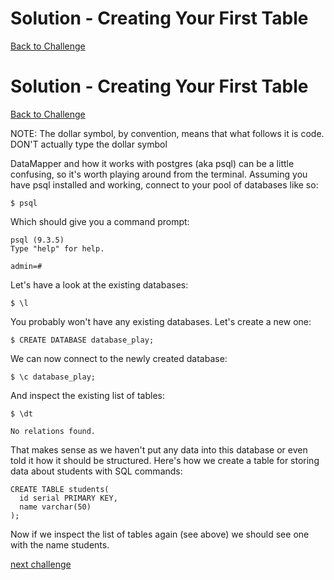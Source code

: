 # Solution - Creating Your First Table

[Back to Challenge](../04_creating_your_first_table.md)
# Solution - Creating Your First Table

[Back to Challenge](../04_creating_your_first_table.md)

NOTE: The dollar symbol, by convention, means that what follows it is code. DON'T actually type the dollar symbol

DataMapper and how it works with postgres (aka psql) can be a little confusing, so it's worth playing around from the terminal.
Assuming you have psql installed and working, connect to your pool of databases like so:

    $ psql

Which should give you a command prompt:

    psql (9.3.5)
    Type "help" for help.

    admin=#

Let's have a look at the existing databases:

    $ \l

You probably won't have any existing databases. Let's create a new one:

    $ CREATE DATABASE database_play;

We can now connect to the newly created database:

    $ \c database_play;

And inspect the existing list of tables:

    $ \dt

    No relations found.

That makes sense as we haven't put any data into this database or even told it how it should be structured. Here's how we create a table for storing data about students with SQL commands:

    CREATE TABLE students(
      id serial PRIMARY KEY,
      name varchar(50)
    );

Now if we inspect the list of tables again (see above) we should see one with the name students.

[next challenge](../05_manipulating_table_data.md)
